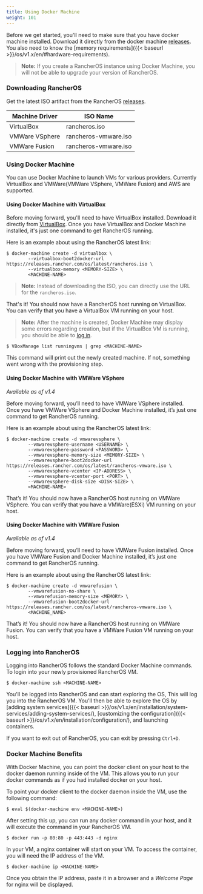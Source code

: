 ```yaml
---
title: Using Docker Machine
weight: 101
---
```


Before we get started, you'll need to make sure that you have docker machine installed. Download it directly from the docker machine [releases](https://github.com/docker/machine/releases). 
You also need to know the [memory requirements]({{< baseurl >}}/os/v1.x/en/#hardware-requirements).

> **Note:** If you create a RancherOS instance using Docker Machine, you will not be able to upgrade your version of RancherOS.

### Downloading RancherOS

Get the latest ISO artifact from the RancherOS [releases](https://github.com/rancher/os/releases).

Machine Driver | ISO Name
-------------- | --------------------
VirtualBox     | rancheros.iso
VMWare VSphere | rancheros-vmware.iso
VMWare Fusion  | rancheros-vmware.iso

### Using Docker Machine

You can use Docker Machine to launch VMs for various providers. Currently VirtualBox and VMWare(VMWare VSphere, VMWare Fusion) and AWS are supported.

#### Using Docker Machine with VirtualBox

Before moving forward, you'll need to have VirtualBox installed. Download it directly from [VirtualBox](https://www.virtualbox.org/wiki/Downloads). Once you have VirtualBox and Docker Machine installed, it's just one command to get RancherOS running.

Here is an example about using the RancherOS latest link:

```
$ docker-machine create -d virtualbox \
        --virtualbox-boot2docker-url https://releases.rancher.com/os/latest/rancheros.iso \
        --virtualbox-memory <MEMORY-SIZE> \
        <MACHINE-NAME>
```

> **Note:** Instead of downloading the ISO, you can directly use the URL for the `rancheros.iso`.

That's it! You should now have a RancherOS host running on VirtualBox. You can verify that you have a VirtualBox VM running on your host.

> **Note:** After the machine is created, Docker Machine may display some errors regarding creation, but if the VirtualBox VM is running, you should be able to [log in](#logging-into-rancheros).

```
$ VBoxManage list runningvms | grep <MACHINE-NAME>
```

This command will print out the newly created machine. If not, something went wrong with the provisioning step.

#### Using Docker Machine with VMWare VSphere

_Available as of v1.4_

Before moving forward, you’ll need to have VMWare VSphere installed. Once you have VMWare VSphere and Docker Machine installed, it’s just one command to get RancherOS running.

Here is an example about using the RancherOS latest link:

```
$ docker-machine create -d vmwarevsphere \
        --vmwarevsphere-username <USERNAME> \
        --vmwarevsphere-password <PASSWORD> \
        --vmwarevsphere-memory-size <MEMORY-SIZE> \
        --vmwarevsphere-boot2docker-url https://releases.rancher.com/os/latest/rancheros-vmware.iso \
        --vmwarevsphere-vcenter <IP-ADDRESS> \
        --vmwarevsphere-vcenter-port <PORT> \
        --vmwarevsphere-disk-size <DISK-SIZE> \
        <MACHINE-NAME>
```

That’s it! You should now have a RancherOS host running on VMWare VSphere. You can verify that you have a VMWare(ESXi) VM running on your host.

#### Using Docker Machine with VMWare Fusion

_Available as of v1.4_

Before moving forward, you’ll need to have VMWare Fusion installed. Once you have VMWare Fusion and Docker Machine installed, it’s just one command to get RancherOS running.

Here is an example about using the RancherOS latest link:

```
$ docker-machine create -d vmwarefusion \
        --vmwarefusion-no-share \
        --vmwarefusion-memory-size <MEMORY> \
        --vmwarefusion-boot2docker-url https://releases.rancher.com/os/latest/rancheros-vmware.iso \
        <MACHINE_NAME>
```

That’s it! You should now have a RancherOS host running on VMWare Fusion. You can verify that you have a VMWare Fusion VM running on your host.

### Logging into RancherOS

Logging into RancherOS follows the standard Docker Machine commands. To login into your newly provisioned RancherOS VM.

```
$ docker-machine ssh <MACHINE-NAME>
```

You'll be logged into RancherOS and can start exploring the OS, This will log you into the RancherOS VM. You'll then be able to explore the OS by [adding system services]({{< baseurl >}}/os/v1.x/en/installation/system-services/adding-system-services/), [customizing the configuration]({{< baseurl >}}/os/v1.x/en/installation/configuration/), and launching containers.

If you want to exit out of RancherOS, you can exit by pressing `Ctrl+D`.

### Docker Machine Benefits

With Docker Machine, you can point the docker client on your host to the docker daemon running inside of the VM. This allows you to run your docker commands as if you had installed docker on your host.

To point your docker client to the docker daemon inside the VM, use the following command:

```
$ eval $(docker-machine env <MACHINE-NAME>)
```

After setting this up, you can run any docker command in your host, and it will execute the command in your RancherOS VM.

```
$ docker run -p 80:80 -p 443:443 -d nginx
```

In your VM, a nginx container will start on your VM. To access the container, you will need the IP address of the VM.

```
$ docker-machine ip <MACHINE-NAME>
```

Once you obtain the IP address, paste it in a browser and a _Welcome Page_ for nginx will be displayed.
